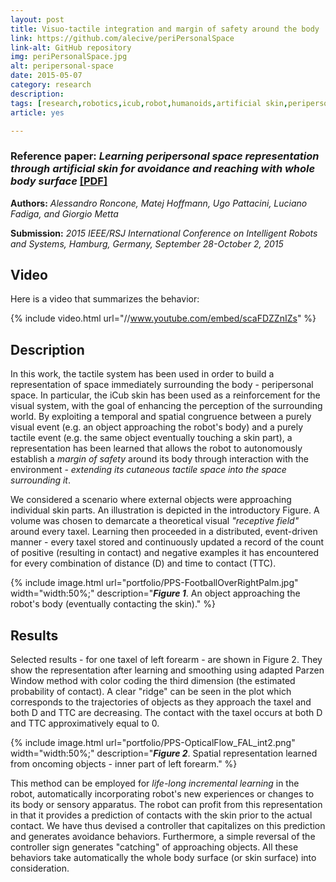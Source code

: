 ```yaml
---
layout: post
title: Visuo-tactile integration and margin of safety around the body
link: https://github.com/alecive/periPersonalSpace
link-alt: GitHub repository
img: periPersonalSpace.jpg
alt: peripersonal-space
date: 2015-05-07
category: research
description: 
tags: [research,robotics,icub,robot,humanoids,artificial skin,peripersonal space,visuo-tactile,multisensory integration,sensor fusion,parzen windows,cognitive robotics,body representations,iros,iros 2015,open source,github]
article: yes

---
```


### Reference paper: _Learning peripersonal space representation through artificial skin for avoidance and reaching with whole body surface_ <a class="no-print" href="/papers/[Roncone et al. 2015] - Learning peripersonal space representation through artificial skin for avoidance and reaching with whole body surface.pdf" target="_blank"> [PDF]</a>

**Authors:** _Alessandro Roncone, Matej Hoffmann, Ugo Pattacini, Luciano Fadiga, and Giorgio Metta_

**Submission:** _2015 IEEE/RSJ International Conference on Intelligent Robots and Systems, Hamburg, Germany, September 28-October 2, 2015_

## Video

Here is a video that summarizes the behavior:

{% include video.html url="//www.youtube.com/embed/scaFDZZnIZs" %}

## Description

In this work, the tactile system has been used in order to build a representation of space immediately surrounding the body - peripersonal space. In particular, the iCub skin has been used as a reinforcement for the visual system, with the goal of enhancing the perception of the surrounding world. By exploiting a temporal and spatial congruence between a purely visual event (e.g. an object approaching the robot's body) and a purely tactile event (e.g. the same object eventually touching a skin part), a representation has been learned that allows the robot to autonomously establish a *margin of safety* around its body through interaction with the environment  - _extending its cutaneous tactile space into the space surrounding it_.

We considered a scenario where external objects were approaching individual skin parts. An illustration is depicted in the introductory Figure. A volume was chosen to demarcate a theoretical visual _"receptive field"_ around every taxel. Learning then proceeded in a distributed, event-driven manner - every taxel stored and continuously updated a record of the count of positive (resulting in contact) and negative examples it has encountered for every combination of distance (D) and time to contact (TTC). 
    
{% include image.html url="portfolio/PPS-FootballOverRightPalm.jpg" width="width:50%;" description="<b><i>Figure 1</i></b>. An object approaching the robot's body (eventually contacting the skin)." %}

## Results

Selected results - for one taxel of left forearm - are shown in Figure 2. They show the representation after learning and smoothing using adapted Parzen Window method with color coding the third dimension (the estimated probability of contact). A clear "ridge" can be seen in the plot which corresponds to the trajectories of objects as they approach the taxel and both D and TTC are decreasing. The contact with the taxel occurs at both D and TTC approximatively equal to 0.

{% include image.html url="portfolio/PPS-OpticalFlow_FAL_int2.png" width="width:50%;" description="<b><i>Figure 2</i></b>. Spatial representation learned from oncoming objects - inner part of left forearm." %}

This method can be employed for *life-long incremental learning* in the robot, automatically incorporating robot's new experiences or changes to its body or sensory apparatus. The robot can profit from this representation in that it provides a prediction of contacts with the skin prior to the actual contact. We have thus devised a controller that capitalizes on this prediction and generates avoidance behaviors. Furthermore, a simple reversal of the controller sign generates "catching" of approaching objects.  All these behaviors take automatically the whole body surface (or skin surface) into consideration.
